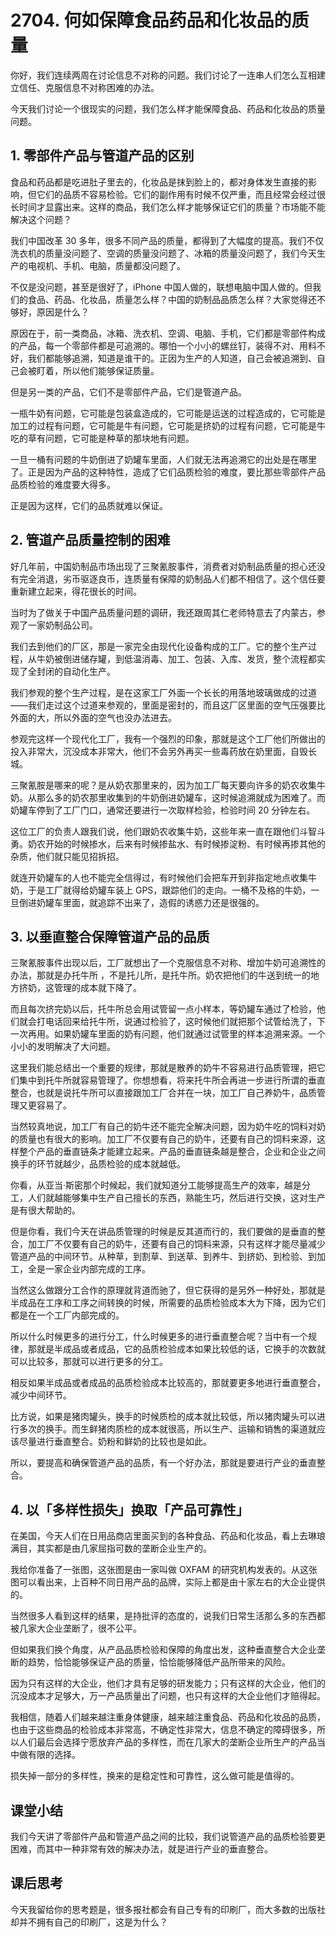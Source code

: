 # 2704. 何如保障食品药品和化妆品的质量
你好，我们连续两周在讨论信息不对称的问题。我们讨论了一连串人们怎么互相建立信任、克服信息不对称困难的办法。

今天我们讨论一个很现实的问题，我们怎么样才能保障食品、药品和化妆品的质量问题。

## 1. 零部件产品与管道产品的区别
食品和药品都是吃进肚子里去的，化妆品是抹到脸上的，都对身体发生直接的影响，但它们的品质不容易检验。它们的副作用有时候不仅严重，而且经常会经过很长时间才显露出来。这样的商品，我们怎么样才能够保证它们的质量？市场能不能解决这个问题？

我们中国改革 30 多年，很多不同产品的质量，都得到了大幅度的提高。我们不仅洗衣机的质量没问题了、空调的质量没问题了、冰箱的质量没问题了，我们今天生产的电视机、手机、电脑，质量都没问题了。

不仅是没问题，甚至是很好了，iPhone 中国人做的，联想电脑中国人做的。但我们的食品、药品、化妆品，质量怎么样？中国的奶制品品质怎么样？大家觉得还不够好，原因是什么？

原因在于，前一类商品，冰箱、洗衣机、空调、电脑、手机，它们都是零部件构成的产品，每一个零部件都是可追溯的。哪怕一个小小的螺丝钉，装得不对、用料不好，我们都能够追溯，知道是谁干的。正因为生产的人知道，自己会被追溯到、自己会被盯着，所以他们能够保证质量。

但是另一类的产品，它们不是零部件产品，它们是管道产品。

一瓶牛奶有问题，它可能是包装盒造成的，它可能是运送的过程造成的，它可能是加工的过程有问题，它可能是牛有问题，它可能是挤奶的过程有问题，它可能是牛吃的草有问题，它可能是种草的那块地有问题。

一旦一桶有问题的牛奶倒进了奶罐车里面，人们就无法再追溯它的出处是在哪里了。正是因为产品的这种特性，造成了它们品质检验的难度，要比那些零部件产品品质检验的难度要大得多。

正是因为这样，它们的品质就难以保证。

## 2. 管道产品质量控制的困难
好几年前，中国奶制品市场出现了三聚氰胺事件，消费者对奶制品质量的担心还没有完全消退，劣币驱逐良币，连质量有保障的奶制品人们都不相信了。这个信任要重新建立起来，得花很长的时间。

当时为了做关于中国产品质量问题的调研，我还跟周其仁老师特意去了内蒙古，参观了一家奶制品公司。

我们去到他们的厂区，那是一家完全由现代化设备构成的工厂。它的整个生产过程，从牛奶被倒进储存罐，到低温消毒、加工、包装、入库、发货，整个流程都实现了全封闭的自动化生产。

我们参观的整个生产过程，是在这家工厂外面一个长长的用落地玻璃做成的过道——我们走过这个过道来参观的，里面是密封的，而且这厂区里面的空气压强要比外面的大，所以外面的空气也没办法进去。

参观完这样一个现代化工厂，我有一个强烈的印象，那就是这个工厂他们所做出的投入非常大，沉没成本非常大，他们不会另外再买一些毒药放在奶里面，自毁长城。

三聚氰胺是哪来的呢？是从奶农那里来的，因为加工厂每天要向许多的奶农收集牛奶。从那么多的奶农那里收集到的牛奶倒进奶罐车，这时候追溯就成为困难了。而奶罐车停到了工厂门口，通常还要进行一次取样检验，检验时间 20 分钟左右。

这位工厂的负责人跟我们说，他们跟奶农收集牛奶，这些年来一直在跟他们斗智斗勇。奶农开始的时候掺水，后来有时候掺盐水、有时候掺淀粉、有时候再掺其他的杂质，他们就只能见招拆招。

就连开奶罐车的人也不能完全信得过，有时候他们会把车开到非指定地点收集牛奶，于是工厂就得给奶罐车装上 GPS，跟踪他们的走向。一桶不及格的牛奶，一旦倒进奶罐车里面，就追踪不出来了，造假的诱惑力还是很强的。

## 3. 以垂直整合保障管道产品的品质
三聚氰胺事件出现以后，工厂就想出了一个克服信息不对称、增加牛奶可追溯性的办法，那就是办托牛所 ，不是托儿所，是托牛所。奶农把他们的牛送到统一的地方挤奶，这管理的成本就下降了。

而且每次挤完奶以后，托牛所总会用试管留一点小样本，等奶罐车通过了检验，他们就会打电话回来给托牛所，说通过检验了，这时候他们就把那个试管给洗了，下一次再用。如果奶罐车里面的奶有问题，他们就通过试管里的样本追溯来源。一个小小的发明解决了大问题。

这里我们能总结出一个重要的规律，那就是散养的奶牛不容易进行品质管理，把它们集中到托牛所就容易管理了。你想想看，将来托牛所会再进一步进行所谓的垂直整合，也就是说托牛所可以直接跟加工厂合并在一块，加工厂自己养奶牛，品质管理又更容易了。

当然较真地说，加工厂有自己的奶牛还不能完全解决问题，因为奶牛吃的饲料对奶的质量也有很大的影响。加工厂不仅要有自己的奶牛，还要有自己的饲料来源，这样整个产品的垂直链条才能建立起来。产品的垂直链条越是整合，企业和企业之间换手的环节就越少，品质检验的成本就越低。

你看，从亚当·斯密那个时候起，我们就知道分工能够提高生产的效率，越是分工，人们就越能够集中生产自己擅长的东西，熟能生巧，然后进行交换，这对生产是有很大帮助的。

但是你看，我们今天在讲品质管理的时候是反其道而行的，我们要做的是垂直的整合，加工厂不仅要有自己的奶牛，还要有自己的饲料来源，只有这样才能尽量减少管道产品的中间环节。从种草，到割草、到送草、到养牛、到挤奶、到检验、到加工，全是一家企业内部完成的工序。

当然这么做跟分工合作的原理就背道而驰了，但它获得的是另外一种好处，那就是半成品在工序和工序之间转换的时候，所需要的品质检验成本大为下降，因为它们都是在一个工厂内部完成的。

所以什么时候更多的进行分工，什么时候更多的进行垂直整合呢？当中有一个规律，那就是半成品或者成品，它的品质检验成本如果比较低的话，它换手的次数就可以比较多，那就可以进行更多的分工。

相反如果半成品或者成品的品质检验成本比较高的，那就要更多地进行垂直整合，减少中间环节。

比方说，如果是猪肉罐头，换手的时候质检的成本就比较低，所以猪肉罐头可以进行多次的换手。而生鲜猪肉质检的成本就很高，所以生产、运输和销售的渠道就应该尽量进行垂直整合。奶粉和鲜奶的比较也是如此。

所以，要提高和确保管道产品的品质，有一个好办法，那就是要进行产业的垂直整合。

## 4. 以「多样性损失」换取「产品可靠性」
在美国，今天人们在日用品商店里面买到的各种食品、药品和化妆品，看上去琳琅满目，其实都是由几家屈指可数的垄断企业生产的。

我给你准备了一张图，这张图是由一家叫做 OXFAM 的研究机构发表的。从这张图可以看出来，上百种不同日用产品的品牌，实际上都是由十家左右的大企业提供的。
 
当然很多人看到这样的结果，是持批评的态度的，说我们日常生活那么多的东西都被几家大企业垄断了，很不公平。

但如果我们换个角度，从产品品质检验和保障的角度出发，这种垂直整合大企业垄断的趋势，恰恰能够保证产品的质量，恰恰能够降低产品所带来的风险。

因为只有这样的大企业，他们才具有足够的研发能力；只有这样的大企业，他们的沉没成本才足够大，万一产品质量出了问题，也只有这样的大企业他们才赔得起。

我相信，随着人们越来越注重身体健康，越来越注重食品、药品和化妆品的品质，也由于这些商品的检验成本非常高，不确定性非常大，信息不确定的障碍很多，所以人们最后会选择宁愿放弃产品的多样性，而在几家大的垄断企业所生产的产品当中做有限的选择。

损失掉一部分的多样性，换来的是稳定性和可靠性，这么做可能是值得的。

## 课堂小结
我们今天讲了零部件产品和管道产品之间的比较，我们说管道产品的品质检验要更困难，而其中一种非常有效的解决办法，就是进行产业的垂直整合。 

## 课后思考
今天我留给你的思考题是，很多报社都会有自己专有的印刷厂，而大多数的出版社却并不拥有自己的印刷厂，这是为什么？
